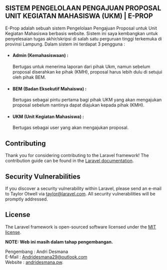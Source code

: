  <h2> SISTEM PENGELOLAAN PENGAJUAN PROPOSAL UNIT KEGIATAN MAHASISWA (UKM) | E-PROP </h2>

E-Prop adalah sebuah sistem Pengelolaan Pengajuan Proposal untuk Unit Kegiatan Mahasiswa berbasis website. Sistem ini saya kembangkan untuk
penyelesaian tugas akhir/skripsi di salah satu perguruan tinggi terkemuka di provinsi Lampung. Dalam sistem ini terdapat 3 pengguna :
- <h4> Admin (Kemahasiswaan) : </h4>Bertugas untuk menerima laporan dari pihak Ukm, namun sebelum proposal diserahkan ke pihak (KMH), proposal harus lebih dulu di setujui oleh pihak BEM.
- <h4> BEM (Badan Eksekutif Mahaiswa) : </h4>Bertugas sebagai pintu pertama bagi pihak UKM yang akan mengajukan proposal sebelum nantinya dapat diajukan kepada pihak (KMH).
- <h4> UKM (Unit Kegiatan Mahasiswa) : </h4>Bertugas sebagai user yang akan mengajukan proposal.



## Contributing

Thank you for considering contributing to the Laravel framework! The contribution guide can be found in the [Laravel documentation](https://laravel.com/docs/contributions).

## Security Vulnerabilities

If you discover a security vulnerability within Laravel, please send an e-mail to Taylor Otwell via [taylor@laravel.com](mailto:taylor@laravel.com). All security vulnerabilities will be promptly addressed.

## License

The Laravel framework is open-sourced software licensed under the [MIT license](https://opensource.org/licenses/MIT).
 
<b>NOTE: Web ini masih dalam tahap pengembangan.</b>

Pengembang : Andri Desmana<br>
E-Mail : Andridesmana29@outlook.com <br>
Website : [andridesmana.pw](http://andridesmana.pw/).

